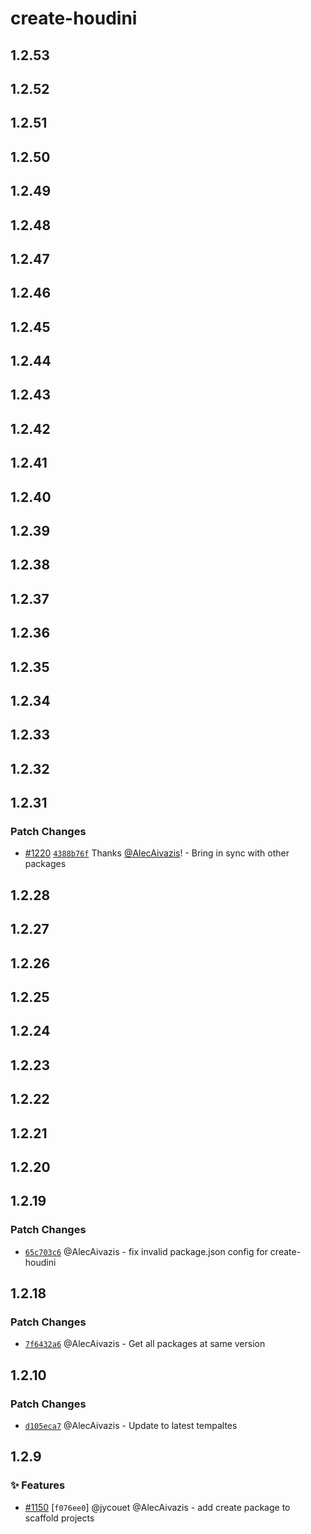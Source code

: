 # create-houdini

## 1.2.53

## 1.2.52

## 1.2.51

## 1.2.50

## 1.2.49

## 1.2.48

## 1.2.47

## 1.2.46

## 1.2.45

## 1.2.44

## 1.2.43

## 1.2.42

## 1.2.41

## 1.2.40

## 1.2.39

## 1.2.38

## 1.2.37

## 1.2.36

## 1.2.35

## 1.2.34

## 1.2.33

## 1.2.32

## 1.2.31

### Patch Changes

-   [#1220](https://github.com/HoudiniGraphql/houdini/pull/1220) [`4388b76f`](https://github.com/HoudiniGraphql/houdini/commit/4388b76fdaa356b9ff23250016c7f0932562d08e) Thanks [@AlecAivazis](https://github.com/AlecAivazis)! - Bring in sync with other packages

## 1.2.28

## 1.2.27

## 1.2.26

## 1.2.25

## 1.2.24

## 1.2.23

## 1.2.22

## 1.2.21

## 1.2.20

## 1.2.19

### Patch Changes

-   [`65c703c6`](https://github.com/HoudiniGraphql/houdini/commit/65c703c6c97e3ae4cdc8c676594a36f40ac70844) @AlecAivazis - fix invalid package.json config for create-houdini

## 1.2.18

### Patch Changes

-   [`7f6432a6`](https://github.com/HoudiniGraphql/houdini/commit/7f6432a6be5bd7bb7831f21ebe134698f1e2f072) @AlecAivazis - Get all packages at same version

## 1.2.10

### Patch Changes

-   [`d105eca7`](https://github.com/HoudiniGraphql/houdini/commit/d105eca704590f7e534d90bf0ab8fef6e25cb229) @AlecAivazis - Update to latest tempaltes

## 1.2.9

### ✨ Features

-   [#1150](https://github.com/HoudiniGraphql/houdini/pull/1150) [`f076ee0`] @jycouet @AlecAivazis - add create package to scaffold projects
